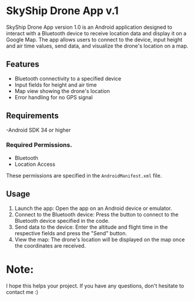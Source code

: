 # SkyShip Drone App v.1

SkyShip Drone App version 1.0 is an Android application designed to interact with a Bluetooth device to receive location data and display it on a Google Map. The app allows users to connect to the device, input height and air time values, send data, and visualize the drone's location on a map.

## Features

- Bluetooth connectivity to a specified device
- Input fields for height and air time
- Map view showing the drone's location
- Error handling for no GPS signal

## Requirements

-Android SDK 34 or higher

### Required Permissions.
- Bluetooth
- Location Access

These permissions are specified in the `AndroidManifest.xml` file.

## Usage

1. Launch the app:
  Open the app on an Android device or emulator.
2. Connect to the Bluetooth device:
  Press the button to connect to the Bluetooth device specified in the code.
3. Send data to the device:
  Enter the altitude and flight time in the respective fields and press the "Send" button.
4. View the map:
  The drone's location will be displayed on the map once the coordinates are received.

# Note:

I hope this helps your project. If you have any questions, don't hesitate to contact me :)




